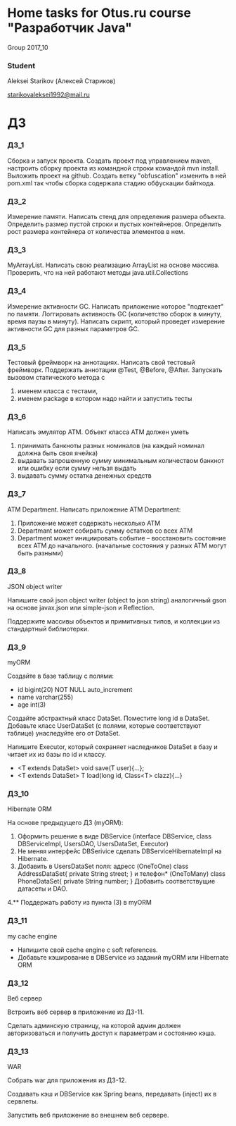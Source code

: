 
# Home tasks for Otus.ru course "Разработчик Java"

Group 2017_10

### Student
Aleksei Starikov (Алексей Стариков)

starikovaleksei1992@mail.ru

# ДЗ

### ДЗ_1
Сборка и запуск проекта. Создать проект под управлением maven, настроить сборку проекта из командной строки командой mvn install. Выложить проект на github. Создать ветку "obfuscation" изменить в ней pom.xml так чтобы сборка содержала стадию обфускации байткода.

### ДЗ_2
Измерение памяти. Написать стенд для определения размера объекта. Определить размер пустой строки и пустых контейнеров. Определить рост размера контейнера от количества элементов в нем.

### ДЗ_3
MyArrayList. Написать свою реализацию ArrayList на основе массива. Проверить, что на ней работают методы java.util.Collections

### ДЗ_4
Измерение активности GC. Написать приложение которое "подтекает" по памяти. Логгировать активность GC (количетство сборок в минуту, время паузы в минуту). Написать скрипт, который проведет измерение активности GC для разных параметров GC.

### ДЗ_5
Тестовый фреймворк на аннотациях. Написать свой тестовый фреймворк. Поддержать аннотации @Test, @Before, @After. 
Запускать вызовом статического метода с 
1. именем класса с тестами, 
2. именем package в котором надо найти и запустить тесты

### ДЗ_6
Написать эмулятор АТМ. Объект класса АТМ должен уметь
1. принимать банкноты разных номиналов (на каждый номинал должна быть своя ячейка)
2. выдавать запрошенную сумму минимальным количеством банкнот или ошибку если сумму нельзя выдать
3. выдавать сумму остатка денежных средств

### ДЗ_7
ATM Department. Написать приложение ATM Department:
1. Приложение может содержать несколько ATM
2. Departmant может собирать сумму остатков со всех ATM
3. Department может инициировать событие – восстановить состояние всех ATM до начального.
(начальные состояния у разных ATM могут быть разными)

### ДЗ_8
JSON object writer

Напишите свой json object writer (object to json string) аналогичный gson на основе javax.json или simple-json и Reflection.

Поддержите массивы объектов и примитивных типов, и коллекции из стандартный библиотерки.

### ДЗ_9
myORM

Создайте в базе таблицу с полями: 
- id bigint(20) NOT NULL auto_increment 
- name varchar(255)
- age int(3)

Создайте абстрактный класс DataSet. Поместите long id в DataSet. 
Добавьте класс UserDataSet (с полями, которые соответствуют таблице) унаследуйте его от DataSet. 

Напишите Executor, который сохраняет наследников DataSet в базу и читает их из базы по id и классу. 

- \<T extends DataSet> void save(T user){…};
- \<T extends DataSet> T load(long id, Class\<T> clazz){…}

### ДЗ_10
Hibernate ORM

На основе предыдущего ДЗ (myORM):
1. Оформить решение в виде DBService (interface DBService, class DBServiceImpl, UsersDAO, UsersDataSet, Executor)
2. Не меняя интерфейс DBSerivice сделать DBServiceHibernateImpl на Hibernate.
3. Добавить в UsersDataSet поля:
адресс (OneToOne) 
class AddressDataSet{
private String street;
}
и телефон* (OneToMany)
class PhoneDataSet{
private String number;
}
Добавить соответствущие датасеты и DAO. 

4.** Поддержать работу из пункта (3) в myORM

### ДЗ_11
my cache engine

- Напишите свой cache engine с soft references.
- Добавьте кэширование в DBService из заданий myORM или Hibernate ORM 

### ДЗ_12
Веб сервер

Встроить веб сервер в приложение из ДЗ-11. 

Сделать админскую страницу, на которой админ должен авторизоваться и получить доступ к параметрам и состоянию кэша.

### ДЗ_13
WAR

Собрать war для приложения из ДЗ-12. 

Создавать кэш и DBService как Spring beans, передавать (inject) их в сервлеты. 

Запустить веб приложение во внешнем веб сервере.
